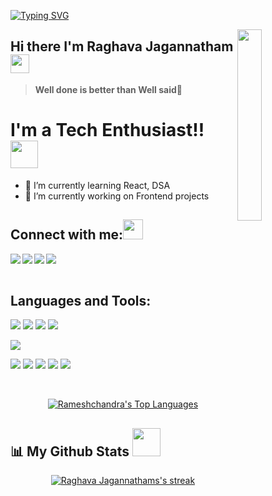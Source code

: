 
<!--Gives the hover effect at the top  -->
[![Typing SVG](https://readme-typing-svg.herokuapp.com?color=%236CE6F7&size=25&width=560&lines=Welcome+to+Raghava+Jagannatham%60s+Github)](https://git.io/typing-svg)

<a href="#"><img width="28%" height="auto" align="right" src="https://user-images.githubusercontent.com/76244600/130684066-fb0b5e47-6c93-469e-ba45-7cb62833b965.png" /></a>
## Hi there I'm Raghava Jagannatham <img src="https://github.com/TheDudeThatCode/TheDudeThatCode/blob/master/Assets/Mario_Hello_Big.gif" width="30px">
> **Well done is better than Well said**💪

# I'm a Tech Enthusiast!! </b>&nbsp;<img src="https://github.com/TheDudeThatCode/TheDudeThatCode/blob/master/Assets/Designer.gif" width="44px">

- 🌱 I’m currently learning React, DSA
- 🔭 I’m currently working on Frontend projects


<!-- Works as the connect with me portal -->
## Connect with me:<img src="https://github.com/TheDudeThatCode/TheDudeThatCode/blob/master/Assets/Handshake.gif" height="32px">
<a href="https://www.linkedin.com/in/pola-ramesh-chandra-b78347202/" target="blank" >
  <img align="left"  src="https://img.shields.io/badge/LinkedIn-0077B5?style=for-the-badge&logo=linkedin&logoColor=white" />
  </a>
<a href="https://twitter.com/POLARAMESHCHAN2" target="blank" >
    <img align="left" src="https://img.shields.io/badge/Twitter-1DA1F2?style=for-the-badge&logo=twitter&logoColor=white"/>
  </a>
  <a href="https://www.instagram.com/polarameshchandra/">
    <img align="left"  src="https://img.shields.io/badge/Instagram-E4405F?style=for-the-badge&logo=instagram&logoColor=white" />
  </a>
  <a href="mailto:pola.rameshchandra22@gmail.com">
    <img align="left"src="https://img.shields.io/badge/Gmail-D14836?style=for-the-badge&logo=gmail&logoColor=white" />
  </a>

  <br>
  <br>

 ## Languages and Tools:
 ![](https://img.shields.io/badge/HTML5-E34F26?style=for-the-badge&logo=html5&logoColor=white)
![](https://img.shields.io/badge/JavaScript-F7DF1E?style=for-the-badge&logo=javascript&logoColor=black)
![](https://img.shields.io/badge/json-5E5C5C?style=for-the-badge&logo=json&logoColor=white)
![](https://img.shields.io/badge/CSS3-1572B6?style=for-the-badge&logo=css3&logoColor=white)
<!-- ![](https://img.shields.io/badge/Markdown-000000?style=for-the-badge&logo=markdown&logoColor=white) -->
<!-- ![](https://img.shields.io/badge/Ubuntu-E95420?style=for-the-badge&logo=ubuntu&logoColor=white) -->
<!-- ![](https://img.shields.io/badge/C-00599C?style=for-the-badge&logo=c&logoColor=white) -->
<!-- ![](https://img.shields.io/badge/C%2B%2B-00599C?style=for-the-badge&logo=c%2B%2B&logoColor=white) -->
![](https://img.shields.io/badge/Python-FFFFFF?style=for-the-badge&logo=python&logoColor=darkgreen)
<!-- ![](https://img.shields.io/badge/Heroku-430098?style=for-the-badge&logo=heroku&logoColor=white) -->
![](https://img.shields.io/badge/GitHub-100000?style=for-the-badge&logo=github&logoColor=white)
![](https://img.shields.io/badge/Git-F05032?style=for-the-badge&logo=git&logoColor=white)
![](https://img.shields.io/badge/Node.js-339933?style=for-the-badge&logo=nodedotjs&logoColor=white)
![](https://img.shields.io/badge/npm-CB3837?style=for-the-badge&logo=npm&logoColor=white)
![](https://img.shields.io/badge/Visual_Studio_Code-0078D4?style=for-the-badge&logo=visual%20studio%20code&logoColor=white)
<!-- ![](https://img.shields.io/badge/Canva-%2320C4CB.svg?&style=for-the-badge&logo=Canva&logoColor=white) -->




<br>
<!--  <a > <img src="https://github-readme-stats.vercel.app/api/top-langs/?username=Rameshchandrapola&layout=compact&show_icons=true&bg_color=45,fc00ff,00dbde&title_color=000&text_color=000"  align="center" height="165" /></a> -->
 <p align="center" >
 <a href="#"><img alt="Rameshchandra's Top Languages" src="https://github-readme-stats.vercel.app/api/top-langs/?username=Rameshchandrapola&langs_count=8&count_private=true&layout=compact&theme=react&hide_border=false&bg_color=0D1117" /></a></p>

## 📊 My Github Stats <img src="https://user-images.githubusercontent.com/76244600/130684889-4425a8ef-53ba-48f3-9433-871976fba0e9.gif" width="45px">

  
   <p align="center" >
 <!-- <a href="#"><img alt="Raghava Jagannathams's Github Stats"   src="https://github-readme-stats.vercel.app/api?username=Rameshchandrapola&show_icons=false&count_private=true&theme=react&hide_border=true&bg_color=0D1117" /></a></p> -->
  <p align="center" >
 <a href="#"><img  alt="Raghava Jagannathams's streak"  src="https://github-readme-streak-stats.herokuapp.com/?user=Rameshchandrapola&theme=black-ice&hide_border=true&stroke=0000&background=0D1117" /> </a></p>


<!-- <a href="#"><img alt="Raghava Jagannathams's Activity Graph" src="https://activity-graph.herokuapp.com/graph?username=Rameshchandrapola&bg_color=0D1117&color=5BCDEC&line=5BCDEC&point=FFFFFF&hide_border=true" /></a> -->



<!-- <h2 align="center">My Trending Repos 💻</h2> -->
 <!-- <p align='center'> -->
  <!-- <a href="https://github.com/Rameshchandrapola/Webdev-Projects"><img width="282" src="https://denvercoder1-github-readme-stats.vercel.app/api/pin/?username=Rameshchandrapola&repo=Webdev-Projects&theme=react&bg_color=1F222E&title_color=8FBCBB&icon_color=F8D866&hide_border=true&show_icons=false" alt="vite-boilerplate"></a> -->
<!-- <a href="https://github.com/Rameshchandrapola/Team-Dijkstra_Hackx"><img width="282" src="https://denvercoder1-github-readme-stats.vercel.app/api/pin/?username=Rameshchandrapola&repo=Team-Dijkstra_Hackx&theme=react&bg_color=1F222E&title_color=8FBCBB&icon_color=F8D866&hide_border=true&show_icons=false" alt="vite-boilerplate"></a> -->
<!-- <a href="https://github.com/Rameshchandrapola/Blogs"><img width="282" src="https://denvercoder1-github-readme-stats.vercel.app/api/pin/?username=Rameshchandrapola&repo=Blogs&theme=react&bg_color=1F222E&title_color=8FBCBB&icon_color=F8D866&hide_border=true&show_icons=false" alt="vite-boilerplate"></a> -->
<!-- </p> -->
<!-- <br> -->
<!-- <a><img src="https://img.shields.io/github/followers/Rameshchandrapola?label=Followers&style=social" alt="GitHub Badge"></a> -->

<!-- ![Visitor Count](https://komarev.com/ghpvc/?username=Rameshchandrapola&color=orange&style=flat-square) -->

  <!-- ### <h1><p align ="center"> Show Some ❤️ By  <img src="https://media.giphy.com/media/ObNTw8Uzwy6KQ/giphy.gif" width="25px"> My repositories!<img src="https://user-images.githubusercontent.com/76244600/130682427-5b987fe2-9a2e-4e08-9e59-b951a8e58a84.gif" width="25px"></p> </h1> -->
